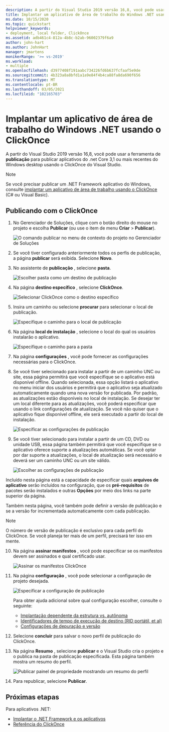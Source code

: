 ```yaml
---
description: A partir do Visual Studio 2019 versão 16,8, você pode usar a ferramenta de publicação para publicar aplicativos do .NET Core 3,1 ou mais recentes do Windows desktop usando o ClickOnce do Visual Studio.
title: Implantar um aplicativo de área de trabalho do Windows .NET usando o ClickOnce
ms.date: 10/15/2020
ms.topic: quickstart
helpviewer_keywords:
- deployment, local folder, ClickOnce
ms.assetid: adb461c4-812a-4b8c-b2ab-96002379f6a9
author: john-hart
ms.author: JohnHart
manager: jmartens
monikerRange: '>= vs-2019'
ms.workload:
- multiple
ms.openlocfilehash: d3977408f191aabc734226fd6b637fcfaaf5e9de
ms.sourcegitcommit: 4b323a8a8bfd1a1a9e84f4b4ca88fa8da690f656
ms.translationtype: MT
ms.contentlocale: pt-BR
ms.lasthandoff: 03/05/2021
ms.locfileid: "102165703"
---
```

# <a name="deploy-a-net-windows-desktop-application-using-clickonce"></a>Implantar um aplicativo de área de trabalho do Windows .NET usando o ClickOnce

A partir do Visual Studio 2019 versão 16,8, você pode usar a ferramenta de **publicação** para publicar aplicativos do .net Core 3,1 ou mais recentes do Windows desktop usando o ClickOnce do Visual Studio.

> [!NOTE]
> Se você precisar publicar um .NET Framework aplicativo do Windows, consulte [implantar um aplicativo de área de trabalho usando o ClickOnce](how-to-publish-a-clickonce-application-using-the-publish-wizard.md) (C# ou Visual Basic).

## <a name="publishing-with-clickonce"></a>Publicando com o ClickOnce

1. No Gerenciador de Soluções, clique com o botão direito do mouse no projeto e escolha **Publicar** (ou use o item de menu **Criar** > **Publicar**).

    ![O comando publicar no menu de contexto do projeto no Gerenciador de Soluções](../deployment/media/quickstart-clickonce-solution-explorer.png "Escolha Publicar")

1. Se você tiver configurado anteriormente todos os perfis de publicação, a página **publicar** será exibida. Selecione **Novo**.

1. No assistente de **publicação** , selecione **pasta**.

    ![Escolher pasta como um destino de publicação](../deployment/media/quickstart-clickonce-publish-folder-category.png "Escolher pasta")

1. Na página **destino específico** , selecione **ClickOnce**.

    ![Selecionar ClickOnce como o destino específico](../deployment/media/quickstart-clickonce-publish-folder-target.png "Escolher ClickOnce")

1. Insira um caminho ou selecione **procurar** para selecionar o local de publicação.

    ![Especifique o caminho para o local de publicação](../deployment/media/quickstart-clickonce-publish-location.png "Insira um caminho")

1. Na página **local de instalação** , selecione o local do qual os usuários instalarão o aplicativo.

    ![Especifique o caminho para a pasta](../deployment/media/quickstart-clickonce-install-location.png "Escolha o local de instalação")

1. Na página **configurações** , você pode fornecer as configurações necessárias para o ClickOnce.

1. Se você tiver selecionado para instalar a partir de um caminho UNC ou site, essa página permitirá que você especifique se o aplicativo está disponível offline. Quando selecionada, essa opção listará o aplicativo no menu iniciar dos usuários e permitirá que o aplicativo seja atualizado automaticamente quando uma nova versão for publicada. Por padrão, as atualizações estão disponíveis no local de instalação.  Se desejar ter um local diferente para as atualizações, você poderá especificar que usando o link configurações de atualização. Se você não quiser que o aplicativo fique disponível offline, ele será executado a partir do local de instalação.

    ![Especificar as configurações de publicação](../deployment/media/quickstart-clickonce-unc-settings.png "Escolher as configurações de publicação")

1. Se você tiver selecionado para instalar a partir de um CD, DVD ou unidade USB, essa página também permitirá que você especifique se o aplicativo oferece suporte a atualizações automáticas. Se você optar por dar suporte a atualizações, o local de atualização será necessário e deverá ser um caminho UNC ou um site válido.

    ![Escolher as configurações de publicação](../deployment/media/quickstart-clickonce-settings.png "Escolher as configurações de publicação")

Incluído nesta página está a capacidade de especificar quais **arquivos de aplicativo** serão incluídos na configuração, que os **pré-requisitos** de pacotes serão instalados e outras **Opções** por meio dos links na parte superior da página.

Também nesta página, você também pode definir a versão de publicação e se a versão for incrementada automaticamente com cada publicação.

> [!NOTE]
> O número de versão de publicação é exclusivo para cada perfil do ClickOnce. Se você planeja ter mais de um perfil, precisará ter isso em mente.

10. Na página **assinar manifestos** , você pode especificar se os manifestos devem ser assinados e qual certificado usar.

    ![Assinar os manifestos ClickOnce](../deployment/media/quickstart-clickonce-sign-manifests.png)

1. Na página **configuração** , você pode selecionar a configuração de projeto desejada.

     ![Especificar a configuração de publicação](../deployment/media/quickstart-clickonce-configuration.png)

    Para obter ajuda adicional sobre qual configuração escolher, consulte o seguinte:

    - [Implantação dependente da estrutura vs. autônoma](/dotnet/core/deploying/)
    - [Identificadores de tempo de execução de destino (RID portátil, et al)](/dotnet/core/rid-catalog)
    - [Configurações de depuração e versão](../ide/understanding-build-configurations.md)

1. Selecione **concluir** para salvar o novo perfil de publicação do ClickOnce.

1. Na página **Resumo** , selecione **publicar** e o Visual Studio cria o projeto e o publica na pasta de publicação especificada. Esta página também mostra um resumo do perfil.

    ![Publicar painel de propriedade mostrando um resumo do perfil](../deployment/media/quickstart-clickonce-summary.png)

1. Para republicar, selecione **Publicar**.

## <a name="next-steps"></a>Próximas etapas

Para aplicativos .NET:

- [Implantar o .NET Framework e os aplicativos](/dotnet/framework/deployment/)
- [Referência do ClickOnce](clickonce-reference.md)
